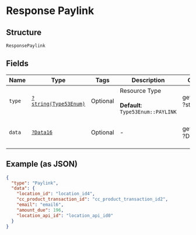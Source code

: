 
# Response Paylink

## Structure

`ResponsePaylink`

## Fields

| Name | Type | Tags | Description | Getter | Setter |
|  --- | --- | --- | --- | --- | --- |
| `type` | [`?string(Type53Enum)`](../../doc/models/type-53-enum.md) | Optional | Resource Type<br><br>**Default**: `Type53Enum::PAYLINK` | getType(): ?string | setType(?string type): void |
| `data` | [`?Data16`](../../doc/models/data-16.md) | Optional | - | getData(): ?Data16 | setData(?Data16 data): void |

## Example (as JSON)

```json
{
  "type": "Paylink",
  "data": {
    "location_id": "location_id4",
    "cc_product_transaction_id": "cc_product_transaction_id2",
    "email": "email6",
    "amount_due": 196,
    "location_api_id": "location_api_id0"
  }
}
```


